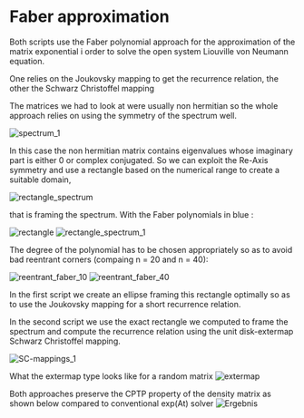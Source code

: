# Faber approximation
Both scripts use the Faber polynomial approach for the approximation of the matrix exponential i order to solve the open system Liouville von Neumann equation.

One relies on the Joukovsky mapping to get the recurrence relation, the other the Schwarz Christoffel mapping 

The matrices we had to look at were usually non hermitian so the whole approach relies on using the symmetry of the spectrum well.  

![spectrum_1](https://user-images.githubusercontent.com/42518184/107871339-c098e380-6ea0-11eb-86d1-73f5fe38429e.png)  

In this case the non hermitian matrix contains eigenvalues whose imaginary part is either 0 or complex conjugated.
So we can exploit the Re-Axis symmetry and use a rectangle based on the numerical range to create a suitable domain,  

![rectangle_spectrum](https://user-images.githubusercontent.com/42518184/107871331-be368980-6ea0-11eb-8179-4a51dbaf7c76.png)  

that is framing the spectrum. With the Faber polynomials in blue :  


![rectangle](https://user-images.githubusercontent.com/42518184/107871330-bd9df300-6ea0-11eb-97d3-19f42b6a8fef.png)
![rectangle_spectrum_1](https://user-images.githubusercontent.com/42518184/107871333-becf2000-6ea0-11eb-8c0a-2f8de5f9ebc8.png)

The degree of the polynomial has to be chosen appropriately so as to avoid bad reentrant corners (compaing n = 20 and n = 40):  

![reentrant_faber_10](https://user-images.githubusercontent.com/42518184/107871334-becf2000-6ea0-11eb-9227-e4582a7628df.png)
![reentrant_faber_40](https://user-images.githubusercontent.com/42518184/107871335-bf67b680-6ea0-11eb-8c54-16f22b364d65.png)

In the first script we create an ellipse framing this rectangle optimally so as to use the Joukovsky mapping for a short recurrence relation.  

In the second script we use the exact rectangle we computed to frame the spectrum and compute the recurrence relation using the unit disk-extermap Schwarz Christoffel mapping.  

![SC-mappings_1](https://user-images.githubusercontent.com/42518184/107871337-c0004d00-6ea0-11eb-8cbb-eca8bd7d19ca.png)

What the extermap type looks like for a random matrix
![extermap](https://user-images.githubusercontent.com/42518184/107871329-bd9df300-6ea0-11eb-81ad-3eb93c873c82.png)



Both approaches preserve the CPTP property of the density matrix as shown below compared to conventional exp(At) solver
![Ergebnis](https://user-images.githubusercontent.com/42518184/107871327-bbd42f80-6ea0-11eb-94b3-1ac963e98c9e.png)
